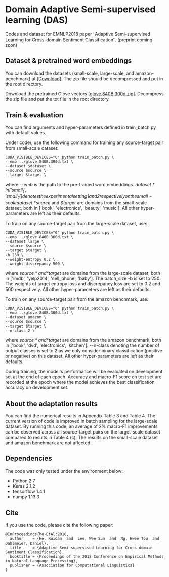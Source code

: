 # Domain Adaptive Semi-supervised learning (DAS)
Codes and dataset for EMNLP2018 paper ‘‘Adaptive Semi-supervised Learning for Cross-domain Sentiment Classification’’. (preprint coming soon)

## Dataset & pretrained word embeddings
You can download the datasets (small-scale, large-scale, and amazon-benchmark) at [[Download]](https://drive.google.com/open?id=1rEwGXdEqt2xZwtJi7RHeRcSZDuYrSIpq). The zip file should be decompressed and put in the root directory.

Download the pretrained Glove vectors [[glove.840B.300d.zip]](http://nlp.stanford.edu/data/wordvecs/glove.840B.300d.zip). Decompress the zip file and put the txt file in the root directory.

## Train & evaluation
You can find arguments and hyper-parameters defined in train_batch.py with default values.

Under code/, use the following command for training any source-target pair from small-scale dataset:
```
CUDA_VISIBLE_DEVICES="0" python train_batch.py \
--emb ../glove.840B.300d.txt \
--dataset $dataset \
--source $source \
--target $target \
```
where *--emb* is the path to the pre-trained word embeddings. *$dataset* in ['small_1', 'small_2'] denotes the experimental setting 1 and 2 respectively on the small-scale dataset. *$source* and *$target* are domains from the small-scale dataset, both in ['book', 'electronics', 'beauty', 'music']. All other hyper-parameters are left as their defaults.

To train on any source-target pair from the large-scale dataset, use:
```
CUDA_VISIBLE_DEVICES="0" python train_batch.py \
--emb ../glove.840B.300d.txt \
--dataset large \
--source $source \
--target $target \
-b 250 \
--weight-entropy 0.2 \
--weight-discrepancy 500 \
```
where *$source* and *$target* are domains from the large-scale dataset, both in ['imdb', 'yelp2014', 'cell_phone', 'baby']. The batch_size -b is set to 250. The weights of target entropy loss and discrepancy loss are set to 0.2 and 500 respectively. All other hyper-parameters are left as their defaults.

To train on any source-target pair from the amazon benchmark, use:
```
CUDA_VISIBLE_DEVICES="0" python train_batch.py \
--emb ../glove.840B.300d.txt \
--dataset amazon \
--source $source \
--target $target \
--n-class 2 \
```
where *$source* and *$target* are domains from the amazon benchmark, both in ['book', 'dvd', 'electronics', 'kitchen']. --n-class denoting the number of output classes is set to 2 as we only consider binary classification (positive or negative) on this dataset. All other hyper-parameters are left as their defaults.

During training, the model's performance will be evaluated on development set at the end of each epoch. Accuracy and macro-F1 score on test set are recorded at the epoch where the model achieves the best classification accuracy on development set.

## About the adaptation results
You can find the numerical results in Appendix Table 3 and Table 4. The current version of code is improved in batch sampling for the large-scale dataset. By running this code, an average of 2% macro-F1 improvements can be observed across all source-target pairs on the larget-scale dataset compared to results in Table 4 (c). The results on the small-scale dataset and amazon benchmark are not affected. 

## Dependencies
The code was only tested under the environment below:
* Python 2.7
* Keras 2.1.2
* tensorflow 1.4.1
* numpy 1.13.3

## Cite
If you use the code, please cite the following paper:
```
@InProceedings{he-EtAl:2018,
  author    = {He, Ruidan  and  Lee, Wee Sun  and  Ng, Hwee Tou  and  Dahlmeier, Daniel},
  title     = {Adaptive Semi-supervised Learning for Cross-domain Sentiment Classification},
  booktitle = {Proceedings of the 2018 Conference on Empirical Methods in Natural Language Processing},
  publisher = {Association for Computational Linguistics}
}
```






